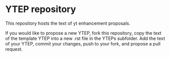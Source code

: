 # YTEP repository
This repository hosts the text of yt enhancement proposals.

If you would like to propose a new YTEP, fork this repository, 
copy the text of the template YTEP into a new .rst file in the 
YTEPs subfolder. Add the text of your YTEP, commit your changes, 
push to your fork, and propose a pull request.

